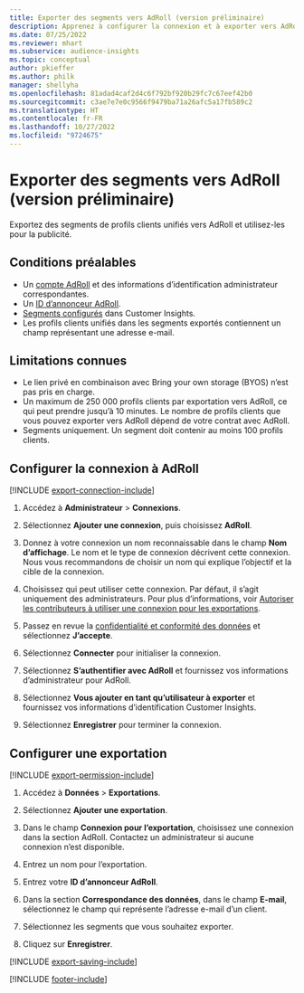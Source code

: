 ```yaml
---
title: Exporter des segments vers AdRoll (version préliminaire)
description: Apprenez à configurer la connexion et à exporter vers AdRoll.
ms.date: 07/25/2022
ms.reviewer: mhart
ms.subservice: audience-insights
ms.topic: conceptual
author: pkieffer
ms.author: philk
manager: shellyha
ms.openlocfilehash: 81adad4caf2d4c6f792bf920b29fc7c67eef42b0
ms.sourcegitcommit: c3ae7e7e0c9566f9479ba71a26afc5a17fb589c2
ms.translationtype: HT
ms.contentlocale: fr-FR
ms.lasthandoff: 10/27/2022
ms.locfileid: "9724675"
---
```

# <a name="export-segments-to-adroll-preview"></a>Exporter des segments vers AdRoll (version préliminaire)

Exportez des segments de profils clients unifiés vers AdRoll et utilisez-les pour la publicité.

## <a name="prerequisites"></a>Conditions préalables

- Un [compte AdRoll](https://www.adroll.com/) et des informations d’identification administrateur correspondantes.
- Un [ID d’annonceur AdRoll](https://help.adroll.com/hc/articles/212011838-Advertiser-Profiles).
- [Segments configurés](segments.md) dans Customer Insights.
- Les profils clients unifiés dans les segments exportés contiennent un champ représentant une adresse e-mail.

## <a name="known-limitations"></a>Limitations connues

- Le lien privé en combinaison avec Bring your own storage (BYOS) n’est pas pris en charge.
- Un maximum de 250 000 profils clients par exportation vers AdRoll, ce qui peut prendre jusqu’à 10 minutes. Le nombre de profils clients que vous pouvez exporter vers AdRoll dépend de votre contrat avec AdRoll.
- Segments uniquement. Un segment doit contenir au moins 100 profils clients.

## <a name="set-up-connection-to-adroll"></a>Configurer la connexion à AdRoll

[!INCLUDE [export-connection-include](includes/export-connection-admn.md)]

1. Accédez à **Administrateur** > **Connexions**.

1. Sélectionnez **Ajouter une connexion**, puis choisissez **AdRoll**.

1. Donnez à votre connexion un nom reconnaissable dans le champ **Nom d’affichage**. Le nom et le type de connexion décrivent cette connexion. Nous vous recommandons de choisir un nom qui explique l’objectif et la cible de la connexion.

1. Choisissez qui peut utiliser cette connexion. Par défaut, il s’agit uniquement des administrateurs. Pour plus d’informations, voir [Autoriser les contributeurs à utiliser une connexion pour les exportations](connections.md#allow-contributors-to-use-a-connection-for-exports).

1. Passez en revue la [confidentialité et conformité des données](connections.md#data-privacy-and-compliance) et sélectionnez **J’accepte**.

1. Sélectionnez **Connecter** pour initialiser la connexion.

1. Sélectionnez **S’authentifier avec AdRoll** et fournissez vos informations d’administrateur pour AdRoll.

1. Sélectionnez **Vous ajouter en tant qu’utilisateur à exporter** et fournissez vos informations d’identification Customer Insights.

1. Sélectionnez **Enregistrer** pour terminer la connexion.

## <a name="configure-an-export"></a>Configurer une exportation

[!INCLUDE [export-permission-include](includes/export-permission.md)]

1. Accédez à **Données** > **Exportations**.

1. Sélectionnez **Ajouter une exportation**.

1. Dans le champ **Connexion pour l’exportation**, choisissez une connexion dans la section AdRoll. Contactez un administrateur si aucune connexion n’est disponible.

1. Entrez un nom pour l’exportation.

1. Entrez votre **ID d’annonceur AdRoll**.

1. Dans la section **Correspondance des données**, dans le champ **E-mail**, sélectionnez le champ qui représente l’adresse e-mail d’un client.

1. Sélectionnez les segments que vous souhaitez exporter.

1. Cliquez sur **Enregistrer**.

[!INCLUDE [export-saving-include](includes/export-saving.md)]

[!INCLUDE [footer-include](includes/footer-banner.md)]
